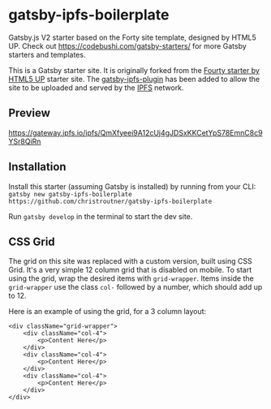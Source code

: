 # gatsby-ipfs-boilerplate

Gatsby.js V2 starter based on the Forty site template, designed by HTML5 UP. Check out https://codebushi.com/gatsby-starters/ for more Gatsby starters and templates.

This is a Gatsby starter site. It is originally forked from
the [Fourty starter by HTML5 UP](https://github.com/codebushi/gatsby-starter-forty)
starter site. The [gatsby-ipfs-plugin](https://github.com/moxystudio/gatsby-plugin-ipfs)
has been added to allow the site to be uploaded and served by the [IPFS](https://ipfs.io)
network.

## Preview

https://gateway.ipfs.io/ipfs/QmXfyeei9A12cUj4gJDSxKKCetYpS78EmnC8c9YSr8QiRn

## Installation

Install this starter (assuming Gatsby is installed) by running from your CLI:
<br/>
`gatsby new gatsby-ipfs-boilerplate https://github.com/christroutner/gatsby-ipfs-boilerplate`

Run `gatsby develop` in the terminal to start the dev site.

## CSS Grid

The grid on this site was replaced with a custom version, built using CSS Grid. It's a very simple 12 column grid that is disabled on mobile. To start using the grid, wrap the desired items with `grid-wrapper`. Items inside the `grid-wrapper` use the class `col-` followed by a number, which should add up to 12.

Here is an example of using the grid, for a 3 column layout:

```
<div className="grid-wrapper">
    <div className="col-4">
        <p>Content Here</p>
    </div>
    <div className="col-4">
        <p>Content Here</p>
    </div>
    <div className="col-4">
        <p>Content Here</p>
    </div>
</div>
```
